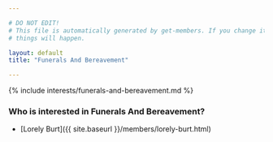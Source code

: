 ```yaml
---

# DO NOT EDIT!
# This file is automatically generated by get-members. If you change it, bad
# things will happen.

layout: default
title: "Funerals And Bereavement"

---
```


{% include interests/funerals-and-bereavement.md %}

### Who is interested in Funerals And Bereavement?


* [Lorely Burt]({{ site.baseurl }}/members/lorely-burt.html)
